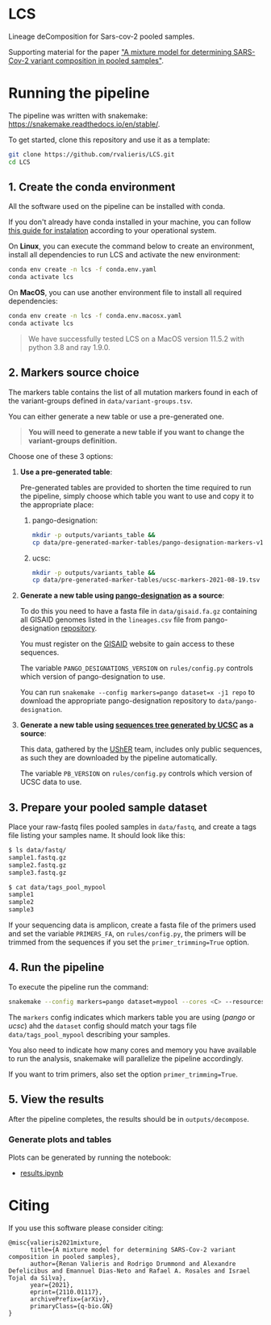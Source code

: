 # LCS
Lineage deComposition for Sars-cov-2 pooled samples.

Supporting material for the paper ["A mixture model for determining SARS-Cov-2 variant composition in pooled samples"](https://arxiv.org/abs/2110.01117v1).

# Running the pipeline

The pipeline was written with snakemake: https://snakemake.readthedocs.io/en/stable/.

To get started, clone this repository and use it as a template:

```bash
git clone https://github.com/rvalieris/LCS.git
cd LCS
```

## 1. Create the conda environment

All the software used on the pipeline can be installed with conda.

If you don't already have conda installed in your machine, you can follow [this guide for instalation](https://docs.conda.io/projects/conda/en/latest/user-guide/install/index.html) according to your operational system.

On **Linux**, you can execute the command below to create an environment, install all dependencies to run LCS and activate the new environment:


```bash
conda env create -n lcs -f conda.env.yaml
conda activate lcs
```

On **MacOS**, you can use another environment file to install all required dependencies:

```bash
conda env create -n lcs -f conda.env.macosx.yaml
conda activate lcs
```

> We have successfully tested LCS on a MacOS version 11.5.2 with python 3.8 and ray 1.9.0.

## 2. Markers source choice

The markers table contains the list of all mutation markers found in each of the variant-groups
defined in `data/variant-groups.tsv`.

You can either generate a new table or use a pre-generated one.

> **You will need to generate a new table if you want to change the variant-groups definition.**


Choose one of these 3 options:

1. **Use a pre-generated table**:

    Pre-generated tables are provided to shorten the time required to run the pipeline, simply
    choose which table you want to use and copy it to the appropriate place:

    1. pango-designation:
        ```bash
        mkdir -p outputs/variants_table &&
        cp data/pre-generated-marker-tables/pango-designation-markers-v1.2.60.tsv outputs/variants_table/pango-markers-table.tsv
        ```
    2. ucsc:
        ```bash
        mkdir -p outputs/variants_table &&
        cp data/pre-generated-marker-tables/ucsc-markers-2021-08-19.tsv outputs/variants_table/ucsc-markers-table.tsv
        ```


2. **Generate a new table using [pango-designation](https://github.com/cov-lineages/pango-designation) as a source**:

    To do this you need to have a fasta file in `data/gisaid.fa.gz` containing all GISAID genomes
    listed in the `lineages.csv` file from pango-designation [repository](https://github.com/cov-lineages/pango-designation).

    You must register on the [GISAID](https://www.gisaid.org/) website to gain access to these sequences.

    The variable `PANGO_DESIGNATIONS_VERSION` on `rules/config.py` controls which version of pango-designation to use.

    You can run `snakemake --config markers=pango dataset=x -j1 repo` to download the appropriate pango-designation repository to `data/pango-designation`.

3. **Generate a new table using [sequences tree generated by UCSC](https://hgdownload.soe.ucsc.edu/goldenPath/wuhCor1/UShER_SARS-CoV-2/) as a source**:

    This data, gathered by the [UShER](https://github.com/yatisht/usher) team, includes only public sequences, as such they are downloaded by the pipeline automatically.
    
    The variable `PB_VERSION` on `rules/config.py` controls which version of UCSC data to use.

## 3. Prepare your pooled sample dataset

Place your raw-fastq files pooled samples in `data/fastq`, and create a tags file listing your samples name. 
It should look like this:

```bash
$ ls data/fastq/
sample1.fastq.gz
sample2.fastq.gz
sample3.fastq.gz

$ cat data/tags_pool_mypool
sample1
sample2
sample3
```

If your sequencing data is amplicon, create a fasta file of the primers used and set the variable `PRIMERS_FA`, on `rules/config.py`,
the primers will be trimmed from the sequences if you set the `primer_trimming=True` option.


## 4. Run the pipeline

To execute the pipeline run the command:

```bash
snakemake --config markers=pango dataset=mypool --cores <C> --resources mem_gb=<M>
```

The `markers` config indicates which markers table you are using (*pango* or *ucsc*) ahd the `dataset` config should match your tags file `data/tags_pool_mypool` describing your samples.

You also need to indicate how many cores and memory you have available to run the analysis, snakemake will parallelize the pipeline accordingly.

If you want to trim primers, also set the option `primer_trimming=True`.

## 5. View the results

After the pipeline completes, the results should be in `outputs/decompose`.

### Generate plots and tables

Plots can be generated by running the notebook:
- [results.ipynb](notebooks/results.ipynb)

# Citing

If you use this software please consider citing:

```
@misc{valieris2021mixture,
      title={A mixture model for determining SARS-Cov-2 variant composition in pooled samples}, 
      author={Renan Valieris and Rodrigo Drummond and Alexandre Defelicibus and Emannuel Dias-Neto and Rafael A. Rosales and Israel Tojal da Silva},
      year={2021},
      eprint={2110.01117},
      archivePrefix={arXiv},
      primaryClass={q-bio.GN}
}
```
